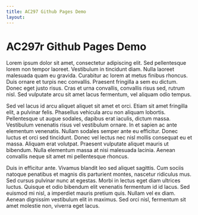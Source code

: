 ```yaml
---
title: AC297 Github Pages Demo
layout: 
---
```

# AC297r Github Pages Demo

Lorem ipsum dolor sit amet, consectetur adipiscing elit. Sed pellentesque lorem non tempor laoreet. Vestibulum in tincidunt diam. Nulla laoreet malesuada quam eu gravida. Curabitur ac lorem at metus finibus rhoncus. Duis ornare et turpis nec convallis. Praesent fringilla a sem eu dictum. Donec eget justo risus. Cras et urna convallis, convallis risus sed, rutrum nisl. Sed vulputate arcu sit amet lacus fermentum, vel aliquam odio tempus.

Sed vel lacus id arcu aliquet aliquet sit amet et orci. Etiam sit amet fringilla elit, a pulvinar felis. Phasellus vehicula arcu non aliquam lobortis. Pellentesque ut augue sodales, dapibus erat iaculis, dictum massa. Vestibulum venenatis risus vel vestibulum ornare. In et sapien ac ante elementum venenatis. Nullam sodales semper ante eu efficitur. Donec luctus et orci sed tincidunt. Donec vel lectus nec nisl mollis consequat eu et massa. Aliquam erat volutpat. Praesent vulputate aliquet mauris ut bibendum. Nulla elementum massa at nisi malesuada lacinia. Aenean convallis neque sit amet mi pellentesque rhoncus.

Duis in efficitur ante. Vivamus blandit leo sed aliquet sagittis. Cum sociis natoque penatibus et magnis dis parturient montes, nascetur ridiculus mus. Sed cursus pulvinar nunc at egestas. Morbi in lectus eget diam ultrices luctus. Quisque et odio bibendum elit venenatis fermentum id id lacus. Sed euismod mi nisl, a imperdiet mauris pretium quis. Nullam vel ex diam. Aenean dignissim vestibulum elit in maximus. Sed orci nisl, fermentum sit amet molestie non, viverra eget lacus.
